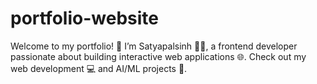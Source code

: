# portfolio-website
Welcome to my portfolio! 🚀 I’m Satyapalsinh 👨‍💻, a frontend developer passionate about building interactive web applications 🌐. Check out my web development 💻 and AI/ML projects 🤖.
